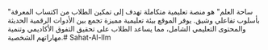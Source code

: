 "ساحة العلم" هو منصة تعليمية متكاملة تهدف إلى تمكين الطلاب من اكتساب المعرفة بأسلوب تفاعلي وشيق. يوفر الموقع بيئة تعليمية مميزة تجمع بين الأدوات الرقمية الحديثة والمحتوى التعليمي الشامل، مما يساعد الطلاب على تحقيق التفوق الأكاديمي وتنمية مهاراتهم الشخصية.# Sahat-Al-llm
